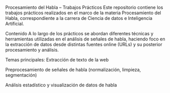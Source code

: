 Procesamiento del Habla – Trabajos Prácticos
Este repositorio contiene los trabajos prácticos realizados en el marco de la materia Procesamiento del Habla, correspondiente a la carrera de Ciencia de datos e Inteligencia Artificial.

Contenido
A lo largo de los prácticos se abordan diferentes técnicas y herramientas utilizadas en el análisis de señales de habla, haciendo foco en la extracción de datos desde distintas fuentes online (URLs) y su posterior procesamiento y análisis.

Temas principales:
Extracción de texto de la web

Preprocesamiento de señales de habla (normalización, limpieza, segmentación)

Análisis estadístico y visualización de datos de habla

